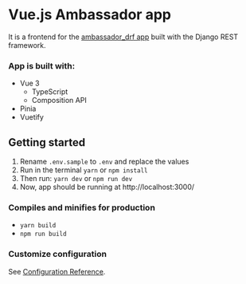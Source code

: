 # Vue.js Ambassador app
It is a frontend for the [ambassador_drf app](https://github.com/aalug/ambassador_drf)
built with the Django REST framework.


### App is built with:

- Vue 3
    + TypeScript
    + Composition API
- Pinia
- Vuetify


## Getting started

1. Rename `.env.sample` to `.env` and replace the values
2. Run in the terminal `yarn` or `npm install`
3. Then run: `yarn dev` or `npm run dev`
4. Now, app should be running at http://localhost:3000/


### Compiles and minifies for production

- `yarn build`
- `npm run build`

### Customize configuration

See [Configuration Reference](https://vitejs.dev/config/).
